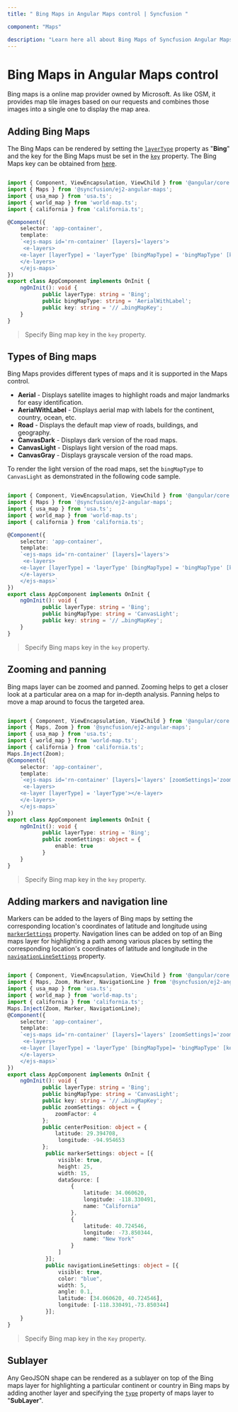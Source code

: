 ```yaml
---
title: " Bing Maps in Angular Maps control | Syncfusion "

component: "Maps"

description: "Learn here all about Bing Maps of Syncfusion Angular Maps control and more."
---
```


# Bing Maps in Angular Maps control

Bing maps is a online map provider owned by Microsoft. As like OSM, it provides map tile images based on our requests and combines those images into a single one to display the map area.

## Adding Bing Maps

The Bing Maps can be rendered by setting the [`layerType`](../api/maps/layerSettingsModel/#layertype) property as "**Bing**" and the key for the Bing Maps must be set in the [`key`](../api/maps/layerSettingsModel/#key) property. The Bing Maps key can be obtained from [here](https://www.microsoft.com/en-us/maps/create-a-bing-maps-key).

```typescript

import { Component, ViewEncapsulation, ViewChild } from '@angular/core';
import { Maps } from '@syncfusion/ej2-angular-maps';
import { usa_map } from 'usa.ts';
import { world_map } from 'world-map.ts';
import { california } from 'california.ts';

@Component({
    selector: 'app-container',
    template:
    `<ejs-maps id='rn-container' [layers]='layers'>
     <e-layers>
    <e-layer [layerType] = 'layerType' [bingMapType] = 'bingMapType' [key]='key'></e-layer>
    </e-layers>
    </ejs-maps>`
})
export class AppComponent implements OnInit {
    ngOnInit(): void {
           public layerType: string = 'Bing';
           public bingMapType: string = 'AerialWithLabel';
           public key: string = '// …bingMapKey';
    }
}

```

> Specify Bing map key in the `key` property.

## Types of Bing maps

Bing Maps provides different types of maps and it is supported in the Maps control.

* **Aerial** - Displays satellite images to highlight roads and major landmarks for easy identification.
* **AerialWithLabel** - Displays aerial map with labels for the continent, country, ocean, etc.
* **Road** - Displays the default map view of roads, buildings, and geography.
* **CanvasDark** - Displays dark version of the road maps.
* **CanvasLight** - Displays light version of the road maps.
* **CanvasGray** - Displays grayscale version of the road maps.

To render the light version of the road maps, set the `bingMapType` to `CanvasLight` as demonstrated in the following code sample.

```typescript

import { Component, ViewEncapsulation, ViewChild } from '@angular/core';
import { Maps } from '@syncfusion/ej2-angular-maps';
import { usa_map } from 'usa.ts';
import { world_map } from 'world-map.ts';
import { california } from 'california.ts';

@Component({
    selector: 'app-container',
    template:
    `<ejs-maps id='rn-container' [layers]='layers'>
     <e-layers>
    <e-layer [layerType] = 'layerType' [bingMapType] = 'bingMapType' [key]='key'></e-layer>
    </e-layers>
    </ejs-maps>`
})
export class AppComponent implements OnInit {
    ngOnInit(): void {
           public layerType: string = 'Bing';
           public bingMapType: string = 'CanvasLight';
           public key: string = '// …bingMapKey';
    }
}

```

> Specify Bing maps key in the `key` property.

## Zooming and panning

Bing maps layer can be zoomed and panned. Zooming helps to get a closer look at a particular area on a map for in-depth analysis. Panning helps to move a map around to focus the targeted area.

```typescript

import { Component, ViewEncapsulation, ViewChild } from '@angular/core';
import { Maps, Zoom } from '@syncfusion/ej2-angular-maps';
import { usa_map } from 'usa.ts';
import { world_map } from 'world-map.ts';
import { california } from 'california.ts';
Maps.Inject(Zoom);
@Component({
    selector: 'app-container',
    template:
    `<ejs-maps id='rn-container' [layers]='layers' [zoomSettings]='zoomSettings'>
     <e-layers>
    <e-layer [layerType] = 'layerType'></e-layer>
    </e-layers>
    </ejs-maps>`
})
export class AppComponent implements OnInit {
    ngOnInit(): void {
           public layerType: string = 'Bing';
           public zoomSettings: object = {
               enable: true
           }
    }
}

```

> Specify Bing map key in the `key` property.

## Adding markers and navigation line

Markers can be added to the layers of Bing maps by setting the corresponding location's coordinates of latitude and longitude using [`markerSettings`](../api/maps/layerSettingsModel/#markersettings) property. Navigation lines can be added on top of an Bing maps layer for highlighting a path among various places by setting the corresponding location's coordinates of latitude and longitude in the [`navigationLineSettings`](../api/maps/layerSettingsModel/#navigationlinesettings) property.

```typescript

import { Component, ViewEncapsulation, ViewChild } from '@angular/core';
import { Maps, Zoom, Marker, NavigationLine } from '@syncfusion/ej2-angular-maps';
import { usa_map } from 'usa.ts';
import { world_map } from 'world-map.ts';
import { california } from 'california.ts';
Maps.Inject(Zoom, Marker, NavigationLine);
@Component({
    selector: 'app-container',
    template:
    `<ejs-maps id='rn-container' [layers]='layers' [zoomSettings]='zoomSettings' [centerPosition]='centerPosition'>
     <e-layers>
    <e-layer [layerType] = 'layerType' [bingMapType]= 'bingMapType' [key]='key' [markerSettings]='markerSettings' [navigationLineSettings]='navigationLineSettings'></e-layer>
    </e-layers>
    </ejs-maps>`
})
export class AppComponent implements OnInit {
    ngOnInit(): void {
           public layerType: string = 'Bing';
           public bingMapType: string = 'CanvasLight';
           public key: string = '// …bingMapKey';
           public zoomSettings: object = {
               zoomFactor: 4
           };
           public centerPosition: object = {
               latitude: 29.394708,
                longitude: -94.954653
           };
            public markerSettings: object = [{
                visible: true,
                height: 25,
                width: 15,
                dataSource: [
                    {
                        latitude: 34.060620,
                        longitude: -118.330491,
                        name: "California"
                    },
                    {
                        latitude: 40.724546,
                        longitude: -73.850344,
                        name: "New York"
                    }
                ]
            }];
            public navigationLineSettings: object = [{
                visible: true,
                color: "blue",
                width: 5,
                angle: 0.1,
                latitude: [34.060620, 40.724546],
                longitude: [-118.330491,-73.850344]
            }];
    }
}

```

> Specify Bing map key in the `Key` property.

## Sublayer

Any GeoJSON shape can be rendered as a sublayer on top of the Bing maps layer for highlighting a particular continent or country in Bing maps by adding another layer and specifying the [`type`](../api/maps/layerSettingsModel/#type) property of maps layer to "**SubLayer**".